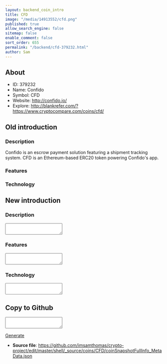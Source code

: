 ```yaml
---
layout: backend_coin_intro
title: CFD
image: "/media/14913552/cfd.png"
published: true
allow_search_engine: false
sitemap: false
enable_comment: false
sort_order: 655
permalink: "/backend/cfd-379232.html"
author: Sam
---
```


## About

- ID: 379232
- Name: Confido
- Symbol: CFD
- Website: http://confido.io/
- Explore: http://blankrefer.com/?https://www.cryptocompare.com/coins/cfd/


## Old introduction

### Description

<p>Confido is an escrow payment solution featuring a shipment tracking system. CFD is an Ethereum-based ERC20 token powering Confido&#39;s app.</p>

### Features


### Technology




## New introduction


### Description
<textarea id="meta_description" name="description"></textarea>

### Features
<textarea id="meta_features" name="features"></textarea>

### Technology
<textarea id="meta_technology" name="technology"></textarea>


## Copy to Github

<textarea id="coinsnapshotfullinfo_metadata"></textarea>

<a href="#gen" onclick="generateMetaDatJson()">Generate</a>

- **Source file**: <a href="https://github.com/imsamthomas/crypto-project/edit/master/shell/_source/coins/CFD/coinSnapshotFullInfo_MetaData.json">https://github.com/imsamthomas/crypto-project/edit/master/shell/_source/coins/CFD/coinSnapshotFullInfo_MetaData.json</a>

